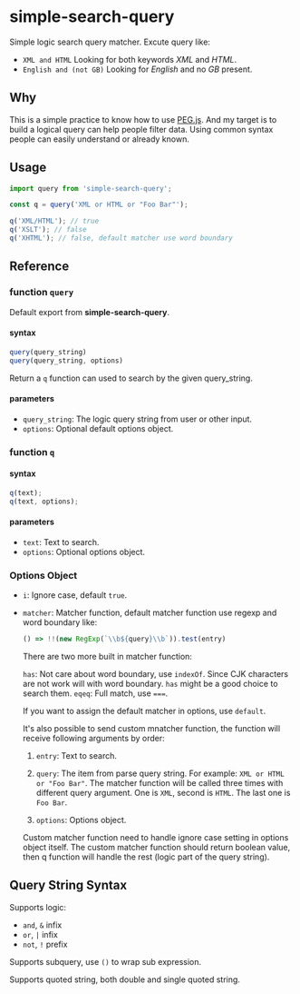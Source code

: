 # simple-search-query

Simple logic search query matcher. Excute query like:

* `XML and HTML` Looking for both keywords *XML* and *HTML*.
* `English and (not GB)` Looking for *English* and no *GB* present.

## Why

This is a simple practice to know how to use [PEG.js][]. And my target is to build a logical query can help people filter data. Using common syntax people can easily understand or already known.

## Usage

```js
import query from 'simple-search-query';

const q = query('XML or HTML or "Foo Bar"');

q('XML/HTML'); // true
q('XSLT'); // false
q('XHTML'); // false, default matcher use word boundary
```

## Reference

### function `query`

Default export from **simple-search-query**.

#### syntax

```js
query(query_string)
query(query_string, options)
```

Return a `q` function can used to search by the given query_string.

#### parameters

*   `query_string`: The logic query string from user or other input.
*   `options`: Optional default options object.

### function `q`

#### syntax

```js
q(text);
q(text, options);

```

#### parameters

*   `text`: Text to search.  
*   `options`: Optional options object.

### Options Object

*   `i`: Ignore case, default `true`.  
*   `matcher`: Matcher function, default matcher function use regexp and word boundary like:

    ```js
    () => !!(new RegExp(`\\b${query}\\b`)).test(entry)
    ```
   
    There are two more built in matcher function:
    
    `has`: Not care about word boundary, use `indexOf`. Since CJK characters are not work will with word boundary. `has` might be a good choice to search them.
    `eqeq`: Full match, use `===`.

    If you want to assign the default matcher in options, use `default`.
   
    It's also possible to send custom mnatcher function, the function will receive following arguments by order:

    1.  `entry`: Text to search.
    2.  `query`: The item from parse query string. For example: `XML or HTML or "Foo Bar"`. The matcher function will be called three times
        with different query argument. One is `XML`, second is `HTML`. The last one is `Foo Bar`.
        
    3.  `options`: Options object.

    Custom matcher function need to handle ignore case setting in options object itself.
    The custom matcher function should return boolean value, then q function will handle the rest (logic part of the query string).


## Query String Syntax

Supports logic:

* `and`, `&` infix
* `or`, `|` infix
* `not`, `!` prefix

Supports subquery, use `()` to wrap sub expression.

Supports quoted string, both double and single quoted string.

[PEG.js]:https://pegjs.org/
